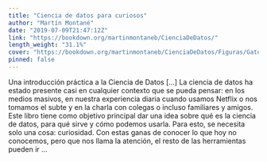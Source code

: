 ```yaml
---
title: "Ciencia de datos para curiosos"
author: "Martín Montané"
date: "2019-07-09T21:47:12Z"
link: "https://bookdown.org/martinmontaneb/CienciaDeDatos/"
length_weight: "31.1%"
cover: "https://bookdown.org/martinmontaneb/CienciaDeDatos/Figuras/GatoCurioso.png"
pinned: false
---
```


Una introducción práctica a la Ciencia de Datos [...] La ciencia de datos ha estado presente casi en cualquier contexto que se pueda pensar: en los medios masivos, en nuestra experiencia diaria cuando usamos Netflix o nos tomamos el subte y en la charla con colegas o incluso familiares y amigos. Este libro tiene como objetivo principal dar una idea sobre qué es la ciencia de datos, para qué sirve y cómo podemos usarla. Para esto, se necesita solo una cosa: curiosidad. Con estas ganas de conocer lo que hoy no conocemos, pero que nos llama la atención, el resto de las herramientas pueden ir ...
